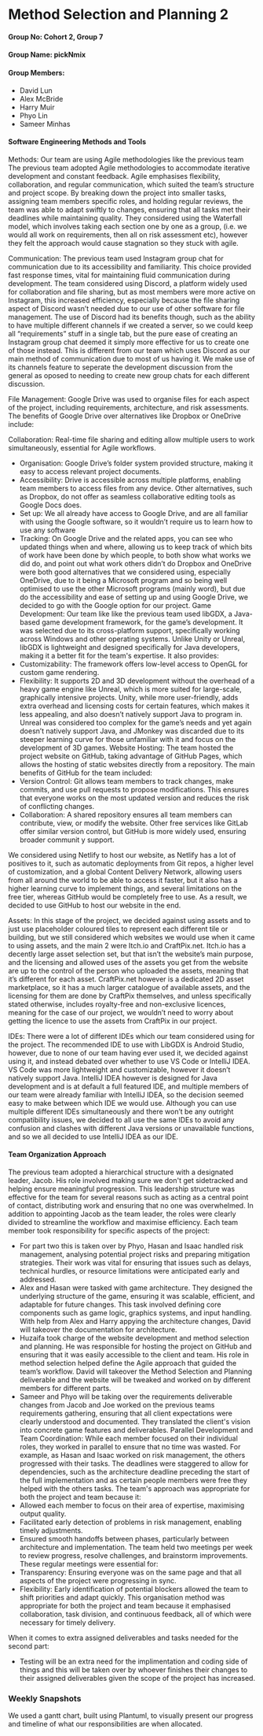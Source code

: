 # Method Selection and Planning 2

#### Group No: Cohort 2, Group 7

#### Group Name: pickNmix

#### Group Members:

- David Lun
- Alex McBride
- Harry Muir
- Phyo Lin
- Sameer Minhas

#### Software Engineering Methods and Tools
Methods: Our team are using Agile methodologies like the previous team The previous team adopted Agile methodologies to accommodate iterative development and constant feedback. Agile emphasises flexibility, collaboration, and regular communication, which suited the team’s structure and project scope. By breaking down the project into smaller tasks, assigning team members specific roles, and holding regular reviews, the team was able to adapt swiftly to changes, ensuring that all tasks met their deadlines while maintaining quality. They considered using the Waterfall model, which involves taking each section one by one as a group, (i.e. we would all work on requirements, then all on risk assessment etc), however they felt the approach would cause stagnation so they stuck with agile.  

Communication: The previous team used Instagram group chat for communication due to its accessibility and familiarity. This choice provided fast response times, vital for maintaining fluid communication during development. The team considered using Discord, a platform widely used for collaboration and file sharing, but as most members were more active on Instagram, this increased efficiency, especially because the file sharing aspect of Discord wasn’t needed due to our use of other software for file management. The use of Discord had its benefits though, such as the ability to have multiple different channels if we created a server, so we could keep all “requirements” stuff in a single tab, but the pure ease of creating an Instagram group chat deemed it simply more effective for us to create one of those instead. This is different from our team which uses Discord as our main method of communication due to most of us having it. We make use of its channels feature to seperate the development discussion from the general as oposed to needing to create new group chats for each different discussion.

File Management: Google Drive was used to organise files for each aspect of the project, including requirements, architecture, and risk assessments. The benefits of Google Drive over alternatives like Dropbox or OneDrive include:

Collaboration: Real-time file sharing and editing allow multiple users to work simultaneously, essential for Agile workflows.
- Organisation: Google Drive’s folder system provided structure, making it easy to access relevant project documents.
- Accessibility: Drive is accessible across multiple platforms, enabling team members to access files from any device. Other alternatives, such as Dropbox, do not offer as seamless collaborative editing tools as Google Docs does.
- Set up: We all already have access to Google Drive, and are all familiar with using the Google software, so it wouldn’t require us to learn how to use any software
- Tracking: On Google Drive and the related apps, you can see who updated things when and where, allowing us to keep track of which bits of work have been done by which people, to both show what works we did do, and point out what work others didn’t do Dropbox and OneDrive were both good alternatives that we considered using, especially OneDrive, due to it being a Microsoft program and so being well optimised to use the other Microsoft programs (mainly word), but due do the accessibility and ease of setting up and using Google Drive, we decided to go with the Google option for our project. Game Development: Our team like like the previous team used libGDX, a Java-based game development framework, for the game’s development. It was selected due to its cross-platform support, specifically working across Windows and other operating systems. Unlike Unity or Unreal, libGDX is lightweight and designed specifically for Java developers, making it a better fit for the team's expertise. It also provides:
- Customizability: The framework offers low-level access to OpenGL for custom game rendering.
- Flexibility: It supports 2D and 3D development without the overhead of a heavy game engine like Unreal, which is more suited for large-scale, graphically intensive projects. Unity, while more user-friendly, adds extra overhead and licensing costs for certain features, which makes it less appealing, and also doesn’t natively support Java to program in. Unreal was considered too complex for the game’s needs and yet again doesn’t natively support Java, and JMonkey was discarded due to its steeper learning curve for those unfamiliar with it and focus on the development of 3D games. Website Hosting: The team hosted the project website on GitHub, taking advantage of GitHub Pages, which allows the hosting of static websites directly from a repository. The main benefits of GitHub for the team included:
- Version Control: Git allows team members to track changes, make commits, and use pull requests to propose modifications. This ensures that everyone works on the most updated version and reduces the risk of conflicting changes.
- Collaboration: A shared repository ensures all team members can contribute, view, or modify the website. Other free services like GitLab offer similar version control, but GitHub is more widely used, ensuring broader communit y support.

We considered using Netlify to host our website, as Netlify has a lot of positives to it, such as automatic deployments from Git repos, a higher level of customization, and a global Content Delivery Network, allowing users from all around the world to be able to access it faster, but it also has a higher learning curve to implement things, and several limitations on the free tier, whereas GitHub would be completely free to use. As a result, we decided to use GitHub to host our website in the end.

Assets: In this stage of the project, we decided against using assets and to just use placeholder coloured tiles to represent each different tile or building, but we still considered which websites we would use when it came to using assets, and the main 2 were Itch.io and CraftPix.net. Itch.io has a decently large asset selection set, but that isn’t the website’s main purpose, and the licensing and allowed uses of the assets you get from the website are up to the control of the person who uploaded the assets, meaning that it’s different for each asset. CraftPix.net however is a dedicated 2D asset marketplace, so it has a much larger catalogue of available assets, and the licensing for them are done by CraftPix themselves, and unless specifically stated otherwise, includes royalty-free and non-exclusive licences, meaning for the case of our project, we wouldn’t need to worry about getting the licence to use the assets from CraftPix in our project.

IDEs: There were a lot of different IDEs which our team considered using for the project. The recommended IDE to use with LibGDX is Android Studio, however, due to none of our team having ever used it, we decided against using it, and instead debated over whether to use VS Code or IntelliJ IDEA. VS Code was more lightweight and customizable, however it doesn’t natively support Java. IntelliJ IDEA however is designed for Java development and is at default a full featured IDE, and multiple members of our team were already familiar with IntelliJ IDEA, so the decision seemed easy to make between which IDE we would use. Although you can use multiple different IDEs simultaneously and there won’t be any outright compatibility issues, we decided to all use the same IDEs to avoid any confusion and clashes with different Java versions or unavailable functions, and so we all decided to use IntelliJ IDEA as our IDE.

#### Team Organization Approach
The previous team adopted a hierarchical structure with a designated leader, Jacob. His role involved making sure we don't get sidetracked and helping ensure meaningful progression. This leadership structure was effective for the team for several reasons such as acting as a central point of contact, distributing work and ensuring that no one was overwhelmed. In addition to appointing Jacob as the team leader, the roles were clearly divided to streamline the workflow and maximise efficiency. Each team member took responsibility for specific aspects of the project:
- For part two this is taken over by Phyo, Hasan and Isaac handled risk management, analysing potential project risks and preparing mitigation strategies. Their work was vital for ensuring that issues such as delays, technical hurdles, or resource limitations were anticipated early and addressed.
- Alex and Hasan were tasked with game architecture. They designed the underlying structure of the game, ensuring it was scalable, efficient, and adaptable for future changes. This task involved defining core components such as game logic, graphics systems, and input handling. With help from Alex and Harry appying the architecture changes, David will takeover the documentation for architecture.
- Huzaifa took charge of the website development and method selection and planning. He was responsible for hosting the project on GitHub and ensuring that it was easily accessible to the client and team. His role in method selection helped define the Agile approach that guided the team’s workflow. David will takeover the Method Selection and Planning deliverable and the website will be tweaked and worked on by different members for different parts.
- Sameer and Phyo will be taking over the requirements deliverable changes from Jacob and Joe worked on the previous teams requirements gathering, ensuring that all client expectations were clearly understood and documented. They translated the client's vision into concrete game features and deliverables. Parallel Development and Team Coordination: While each member focused on their individual roles, they worked in parallel to ensure that no time was wasted. For example, as Hasan and Isaac worked on risk management, the others progressed with their tasks. The deadlines were staggered to allow for dependencies, such as the architecture deadline preceding the start of the full implementation and as certain people members were free they helped with the others tasks. The team's approach was appropriate for both the project and team because it:
- Allowed each member to focus on their area of expertise, maximising output quality.
- Facilitated early detection of problems in risk management, enabling timely adjustments.
- Ensured smooth handoffs between phases, particularly between architecture and implementation. The team held two meetings per week to review progress, resolve challenges, and brainstorm improvements. These regular meetings were essential for:
- Transparency: Ensuring everyone was on the same page and that all aspects of the project were progressing in sync.
- Flexibility: Early identification of potential blockers allowed the team to shift priorities and adapt quickly. This organisation method was appropriate for both the project and team because it emphasised collaboration, task division, and continuous feedback, all of which were necessary for timely delivery.

When it comes to extra assigned deliverables and tasks needed for the second part:
- Testing will be an extra need for the implimentation and coding side of things and this will be taken over by whoever finishes their changes to their assigned deliverables given the scope of the project has increased.

### Weekly Snapshots

We used a gantt chart, built using Plantuml, to visually present our progress and timeline of what our responsibilities are when allocated.
